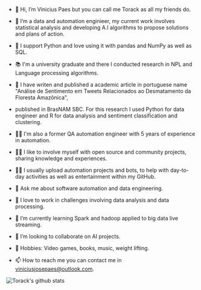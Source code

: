 - 👋 Hi, I’m Vinicius Paes but you can call me Torack as all my friends do. 
- 🔭 I’m a data and automation enginieer, my current work involves statistical analysis and developing A.I algorithms to propose solutions and plans of action. 
- 🐍 I support Python and love using it with pandas and NumPy as well as SQL.  
 
- 📚 I'm a university graduate and there I conducted research in NPL and Language processing algorithms. 
- 📰 I have writen and published a academic article in portuguese name "Análise de Sentimento em Tweets Relacionados ao Desmatamento da Floresta Amazônica",
-  published in BrasNAM SBC. For this research I used Python for data engineer and R for data analysis and sentiment classification and clustering. 
 
- 👨‍💻 I'm also a former QA automation engineer with 5 years of experience in automation. 
 
- 👨‍💻 I like to involve myself with open source and community projects, sharing knowledge and experiences.
- 👨‍💻 I usually upload automation projects and bots, to help with day-to-day activities as well as entertainment within my GitHub. 

- 💬 Ask me about software automation and data engineering. 
- 💞️ I love to work in challenges involving data analysis and data processing.

- 🌱 I’m currently learning Spark and hadoop applied to big data live streaming.
- 💞️ I’m looking to collaborate on AI projects.

- 💞️ Hobbies: Video games, books, music, weight lifting.

- 📫 How to reach me you can contact me in viniciusjosepaes@outlook.com.

![Torack's github stats](https://github-readme-stats.vercel.app/api?username=viiniciuspaes&show_icons=true&theme=radical)


<!---
viiniciuspaes/viiniciuspaes is a ✨ special ✨ repository because its `README.md` (this file) appears on your GitHub profile.
You can click the Preview link to take a look at your changes.
--->
